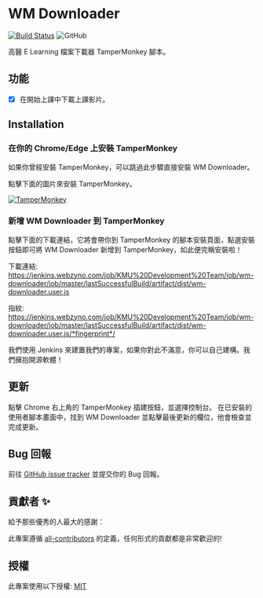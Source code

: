 # WM Downloader

[![Build Status](https://jenkins.webzyno.com/buildStatus/icon?job=KMU+Development+Team%2Fwm-downloader%2Fmaster)](https://jenkins.webzyno.com/job/KMU%20Development%20Team/job/wm-downloader/job/master/)
![GitHub](https://img.shields.io/github/license/KMU-Dev/wm-downloader?color=blue)

高醫 E Learning 檔案下載器 TamperMonkey 腳本。

## 功能

- [x] 在開始上課中下載上課影片。

## Installation

### 在你的 Chrome/Edge 上安裝 TamperMonkey

如果你曾經安裝 TamperMonkey，可以跳過此步驟直接安裝 WM Downloader。

點擊下面的圖片來安裝 TamperMonkey。

[![TamperMonkey](https://storage.googleapis.com/chrome-gcs-uploader.appspot.com/image/WlD8wC6g8khYWPJUsQceQkhXSlv1/mPGKYBIR2uCP0ApchDXE.png)](https://chrome.google.com/webstore/detail/tampermonkey/dhdgffkkebhmkfjojejmpbldmpobfkfo)

### 新增 WM Downloader 到 TamperMonkey

點擊下面的下載連結，它將會帶你到 TamperMonkey 的腳本安裝頁面，點選安裝按鈕即可將 WM Downloader 新增到 TamperMonkey，如此便完稱安裝啦！

下載連結: https://jenkins.webzyno.com/job/KMU%20Development%20Team/job/wm-downloader/job/master/lastSuccessfulBuild/artifact/dist/wm-downloader.user.js

指紋: https://jenkins.webzyno.com/job/KMU%20Development%20Team/job/wm-downloader/job/master/lastSuccessfulBuild/artifact/dist/wm-downloader.user.js/*fingerprint*/

我們使用 Jenkins 來建置我們的專案，如果你對此不滿意，你可以自己建構。我們擁抱開源軟體！

## 更新

點擊 Chrome 右上角的 TamperMonkey 插建按鈕，並選擇控制台。
在已安裝的使用者腳本畫面中，找到 WM Downloader 並點擊最後更新的欄位，他會檢查並完成更新。

## Bug 回報

前往 [GitHub issue tracker](https://github.com/KMU-Dev/wm-downloader/issues) 並提交你的 Bug 回報。

## 貢獻者 ✨

給予那些優秀的人最大的感謝：

此專案遵循 [all-contributors](https://github.com/all-contributors/all-contributors) 的定義，任何形式的貢獻都是非常歡迎的!

## 授權

此專案使用以下授權: [MIT](../LICENSE.md)
